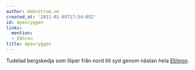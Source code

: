 ```yaml
---
author: Wahnstrom.se
created_at: '2011-01-05T17:54:05Z'
id: Apexryggen
links:
  mention:
  - Ebhron
title: Apexryggen
---
```


Tudelad bergskedja som löper från nord till syd genom nästan hela [Ebhron].

  [Ebhron]: Ebhron